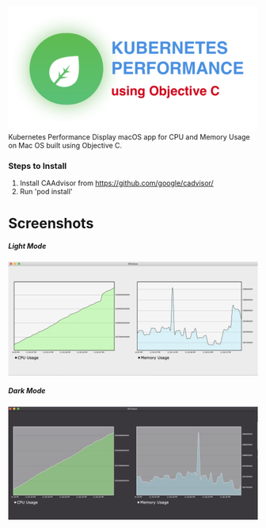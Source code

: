 ![](/screenshots/poster.png)
Kubernetes Performance Display macOS app for CPU and Memory Usage on Mac OS built using Objective C.

### Steps to Install
1. Install CAAdvisor from https://github.com/google/cadvisor/
2. Run 'pod install'


# Screenshots 
##### Light Mode
![](/screenshots/light_mode_screenshot.png)

##### Dark Mode
![](/screenshots/dark_mode_screenshot.png)



